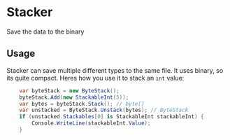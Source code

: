# Stacker
Save the data to the binary

## Usage
Stacker can save multiple different types to the same file.
It uses binary, so its quite compact. Heres how you use it
to stack an `int` value:
```cs
    var byteStack = new ByteStack();
    byteStack.Add(new StackableInt(5));
    var bytes = byteStack.Stack(); // byte[]
    var unstacked = ByteStack.Unstack(bytes); // ByteStack
    if (unstacked.Stackables[0] is StackableInt stackableInt) {
        Console.WriteLine(stackableInt.Value);
    }
```
